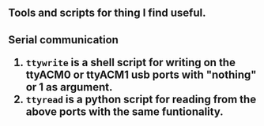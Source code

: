 
<h2>Tools and scripts for thing I find useful.<h2>
  
 Serial communication
  
  1) `ttywrite` is a shell script for writing on the ttyACM0 or ttyACM1 usb ports with "nothing" or 1 as argument.
  2) `ttyread` is a python script for reading from the above ports with the same funtionality.
